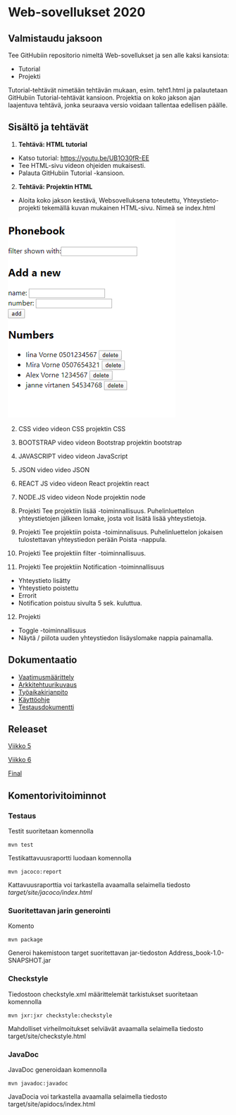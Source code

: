 
# Web-sovellukset 2020 

## Valmistaudu jaksoon
Tee GitHubiin repositorio nimeltä Web-sovellukset ja sen alle kaksi kansiota: 
  * Tutorial
  * Projekti


Tutorial-tehtävät nimetään tehtävän mukaan, esim. teht1.html ja palautetaan GitHubiin Tutorial-tehtävät kansioon. Projektia on koko jakson ajan laajentuva tehtävä, jonka seuraava versio voidaan tallentaa edellisen päälle.


## Sisältö ja tehtävät
1. **Tehtävä: HTML tutorial**
  * Katso tutorial: https://youtu.be/UB1O30fR-EE
  * Tee HTML-sivu videon ohjeiden mukaisesti.
  * Palauta GitHubiin Tutorial -kansioon.  
2. **Tehtävä: Projektin HTML** 
  * Aloita koko jakson kestävä, Websovelluksena toteutettu, Yhteystieto-projekti tekemällä kuvan mukainen HTML-sivu. Nimeä se index.html

![HTML](HTML.png)



2. CSS
video
videon CSS
projektin CSS

3. BOOTSTRAP
video
videon Bootstrap
projektin bootstrap

4. JAVASCRIPT
video
videon JavaScript

5. JSON
video
video JSON

6. REACT JS
video
videon React
projektin react

7. NODE.JS
video
videon Node
projektin node

8. Projekti
Tee projektiin lisää -toiminnallisuus.
Puhelinluettelon yhteystietojen jälkeen lomake, josta voit lisätä lisää yhteystietoja.

9. Projekti
Tee projektiin poista -toiminnalisuus.
Puhelinluettelon jokaisen tulostettavan yhteystiedon perään Poista -nappula.

10. Projekti
Tee projektiin filter -toiminnallisuus.

11. Projekti
Tee projektiin Notification -toiminnallisuus
- Yhteystieto lisätty
- Yhteystieto poistettu 
- Errorit
- Notification poistuu sivulta 5 sek. kuluttua.

12. Projekti
- Toggle -toiminnallisuus
- Näytä / piilota uuden yhteystiedon lisäyslomake nappia painamalla.

## Dokumentaatio   
* [Vaatimusmäärittely](https://github.com/MiraVorne77/ot-harjoitustyo/blob/master/dokumentaatio/vaatimusmaarittely.md)
* [Arkkitehtuurikuvaus](https://github.com/MiraVorne77/ot-harjoitustyo/blob/master/dokumentaatio/arkkitehtuuri.md)
* [Työaikakirjanpito](https://github.com/MiraVorne77/ot-harjoitustyo/blob/master/dokumentaatio/tyoaikakirjanpito.md)
* [Käyttöohje](https://github.com/MiraVorne77/ot-harjoitustyo/blob/master/dokumentaatio/kayttoohje.md)
* [Testausdokumentti](https://github.com/MiraVorne77/ot-harjoitustyo/blob/master/dokumentaatio/testausdokumentti.md)

## Releaset
[Viikko 5](https://github.com/MiraVorne77/ot-harjoitustyo/releases/tag/Viikko5)

[Viikko 6](https://github.com/MiraVorne77/ot-harjoitustyo/releases/tag/Viikko6)

[Final](https://github.com/MiraVorne77/ot-harjoitustyo/releases/tag/Final)

## Komentorivitoiminnot

### Testaus

Testit suoritetaan komennolla

```
mvn test
```

Testikattavuusraportti luodaan komennolla

```
mvn jacoco:report
```

Kattavuusraporttia voi tarkastella avaamalla selaimella tiedosto _target/site/jacoco/index.html_

### Suoritettavan jarin generointi

Komento

```
mvn package
```

Generoi hakemistoon target suoritettavan jar-tiedoston Address_book-1.0-SNAPSHOT.jar

### Checkstyle

Tiedostoon checkstyle.xml määrittelemät tarkistukset suoritetaan komennolla

```
mvn jxr:jxr checkstyle:checkstyle
```
Mahdolliset virheilmoitukset selviävät avaamalla selaimella tiedosto target/site/checkstyle.html

### JavaDoc
JavaDoc generoidaan komennolla

```
mvn javadoc:javadoc
```

JavaDocia voi tarkastella avaamalla selaimella tiedosto target/site/apidocs/index.html